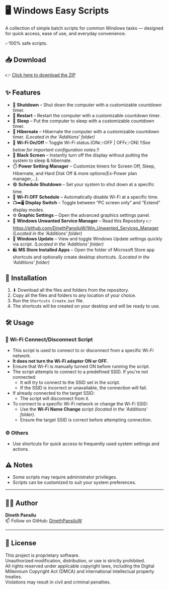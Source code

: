 # 🖥️ Windows Easy Scripts

A collection of simple batch scripts for common Windows tasks — designed for quick access, ease of use, and everyday convenience.

✅100% safe scripts.


## 📥 Download

👉 [Click here to download the ZIP](https://github.com/DinethPansiluW/DesktopEasyShortcuts/archive/refs/heads/main.zip)


## ✨ Features

- 🔴 **Shutdown** – Shut down the computer with a customizable countdown timer.
- 🔁 **Restart** – Restart the computer with a customizable countdown timer.
- 🌙 **Sleep** – Put the computer to sleep with a customizable countdown timer.
- 🌌 **Hibernate** – Hibernate the computer with a customizable countdown timer. *(Located in the 'Additions' folder)*
- 📶 **Wi-Fi On/Off** – Toggle Wi-Fi status.(ON👉OFF | OFF👉ON) ‼️*See below for important configuration notes.*‼️
- 🖤 **Black Screen** – Instantly turn off the display without putting the system to sleep & hibernate.
- ⏱️ **Power Setting Manager** – Customize timers for Screen Off, Sleep, Hibernate, and Hard Disk Off & more options(Ex-Power plan manager,...).
- 🟢 **Schedule Shutdown** – Set your system to shut down at a specific time.
- 📴 **Wi-Fi OFF Schedule** – Automatically disable Wi-Fi at a specific time.
- 📺➡️🖥️ **Display Switch** – Toggle between “PC screen only” and “Extend” display modes.
- ⚙️ **Graphic Settings** – Open the advanced graphics settings panel.
- 🐞 **Windows Unwanted Service Manager** – Read this Repository 👉 https://github.com/DinethPansiluW/Win_Unwanted_Services_Manager *(Located in the 'Additions' folder)*
- 🔄 **Windows Update** – View and toggle Windows Update settings quickly via script. *(Located in the 'Additions' folder)*
- 🛍️ **MS Store Installed Apps** – Open the folder of Microsoft Store app shortcuts and optionally create desktop shortcuts. *(Located in the 'Additions' folder)*

## 📁 Installation

1. ⬇ Download all the files and folders from the repository.  
2. Copy all the files and folders to any location of your choice.  
3. Run the `Shortcuts Create.bat` file.  
4. The shortcuts will be created on your desktop and will be ready to use.

## 🛠️ Usage

### 📶 Wi-Fi Connect/Disconnect Script
- This script is used to connect to or disconnect from a specific Wi-Fi network.
- **It does not turn the Wi-Fi adapter ON or OFF.**
- Ensure that Wi-Fi is manually turned ON before running the script.
- The script attempts to connect to a predefined SSID. If you're not connected:
  - It will try to connect to the SSID set in the script.
  - If the SSID is incorrect or unavailable, the connection will fail.
- If already connected to the target SSID:
  - The script will disconnect from it.
- To connect to a specific Wi-Fi network or change the Wi-Fi SSID:
  - Use the **Wi-Fi Name Change** script *(located in the 'Additions' folder)*.
  - Ensure the target SSID is correct before attempting connection.

### ⚙️ Others
- Use shortcuts for quick access to frequently used system settings and actions.

## ⚠️ Notes
- Some scripts may require administrator privileges.
- Scripts can be customized to suit your system preferences.

---

## 🧑‍💻 Author

**Dineth Pansilu**  
📫 Follow on GitHub: [DinethPansiluW](https://github.com/DinethPansiluW)

---

## 📜 License
This project is proprietary software.  
Unauthorized modification, distribution, or use is strictly prohibited.  
All rights reserved under applicable copyright laws, including the Digital Millennium Copyright Act (DMCA) and international intellectual property treaties.  
Violations may result in civil and criminal penalties.
